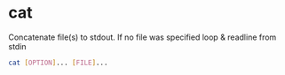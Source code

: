 # cat

Concatenate file(s) to stdout. If no file was specified loop & readline from stdin

```sh
cat [OPTION]... [FILE]...
```